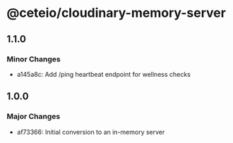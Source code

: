 # @ceteio/cloudinary-memory-server

## 1.1.0

### Minor Changes

- a145a8c: Add /ping heartbeat endpoint for wellness checks

## 1.0.0

### Major Changes

- af73366: Initial conversion to an in-memory server
